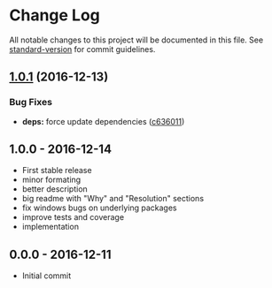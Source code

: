 # Change Log

All notable changes to this project will be documented in this file. See [standard-version](https://github.com/conventional-changelog/standard-version) for commit guidelines.

<a name="1.0.1"></a>
## [1.0.1](https://github.com/tunnckocore/resolve-package/compare/v1.0.0...v1.0.1) (2016-12-13)


### Bug Fixes

* **deps:** force update dependencies ([c636011](https://github.com/tunnckocore/resolve-package/commit/c636011))




## 1.0.0 - 2016-12-14
- First stable release
- minor formating
- better description
- big readme with "Why" and "Resolution" sections
- fix windows bugs on underlying packages
- improve tests and coverage
- implementation

## 0.0.0 - 2016-12-11
- Initial commit